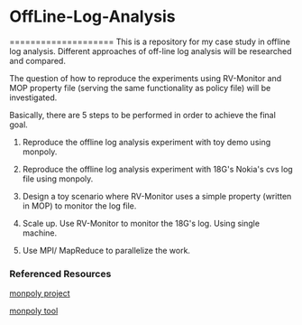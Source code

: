 # OffLine-Log-Analysis
====================
This is a repository for my case study in offline log analysis.
Different approaches of off-line log analysis will be researched and compared.

The question of how to reproduce the experiments using RV-Monitor and MOP property file (serving the same functionality as policy file) will be investigated.

Basically, there are 5 steps to be performed in order to achieve the final goal.

1. Reproduce the offline log analysis experiment with toy demo using monpoly. 

2. Reproduce the offline log analysis experiment with 18G's Nokia's cvs log file using monpoly.

3. Design a toy scenario where RV-Monitor uses a simple property (written in MOP) to monitor the log file.

4. Scale up. Use RV-Monitor to monitor the 18G's log. Using single machine.

5. Use MPI/ MapReduce to parallelize the work.

### Referenced Resources
[monpoly project](http://www.infsec.ethz.ch/research/projects/mon_enf)

[monpoly tool](http://sourceforge.net/projects/monpoly/files/)
